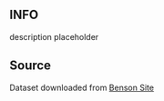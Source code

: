 ## INFO

description placeholder

## Source

Dataset downloaded from [Benson Site](https://www.cs.cornell.edu/~arb/data/)